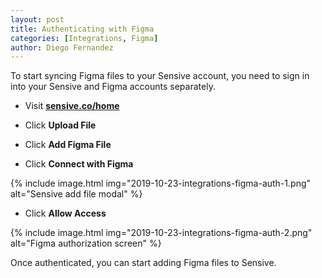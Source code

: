 ```yaml
---
layout: post
title: Authenticating with Figma
categories: [Integrations, Figma]
author: Diego Fernandez
---
```

To start syncing Figma files to your Sensive account, you need to sign in into your Sensive and Figma accounts separately.

- Visit [**sensive.co/home**](https://sensive.co/home)

- Click **Upload File**

- Click **Add Figma File**

- Click **Connect with Figma**

{% include image.html img="2019-10-23-integrations-figma-auth-1.png" alt="Sensive add file modal" %}

- Click **Allow Access**

{% include image.html img="2019-10-23-integrations-figma-auth-2.png" alt="Figma authorization screen" %}

Once authenticated, you can start adding Figma files to Sensive.
